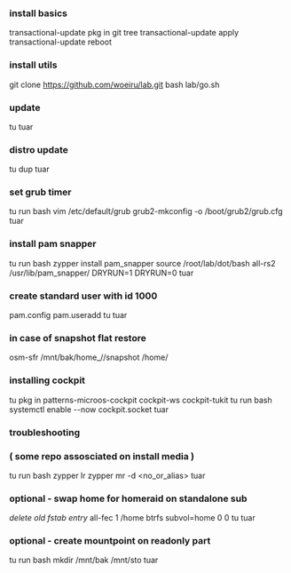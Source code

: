 ### install basics
transactional-update pkg in git tree
transactional-update apply
transactional-update reboot

### install utils
git clone https://github.com/woeiru/lab.git
bash lab/go.sh

### update
tu
tuar

### distro update
tu dup
tuar

### set grub timer
tu run bash
    vim /etc/default/grub
    grub2-mkconfig -o /boot/grub2/grub.cfg
tuar

### install pam snapper
tu run bash
    zypper install pam_snapper
    source /root/lab/dot/bash
    all-rs2 /usr/lib/pam_snapper/ DRYRUN=1 DRYRUN=0
tuar

### create standard user with id 1000
pam.config
pam.useradd <username> <usergroup>
tu
tuar

### in case of snapshot flat restore
osm-sfr /mnt/bak/home_<username>/<sNr>/snapshot /home/<username>

### installing cockpit
tu pkg in patterns-microos-cockpit cockpit-ws cockpit-tukit 
tu run bash
    systemctl enable --now cockpit.socket
tuar

### troubleshooting
### ( some repo assosciated on install media )
tu run bash
	zypper lr
	zypper mr -d <no_or_alias>
tuar

### optional - swap home for homeraid on standalone sub
*delete old fstab entry*
all-fec 1 /home btrfs subvol=home 0 0
tu
tuar

### optional - create mountpoint on readonly part
tu run bash
    mkdir /mnt/bak /mnt/sto
tuar

